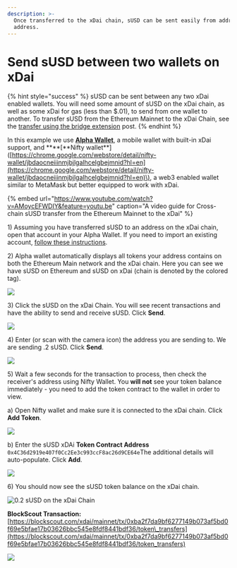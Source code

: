 ```yaml
---
description: >-
  Once transferred to the xDai chain, sUSD can be sent easily from address to
  address.
---
```


# Send sUSD between two wallets on xDai

{% hint style="success" %}
sUSD can be sent between any two xDai enabled wallets. You will need some amount of sUSD on the xDai chain, as well as some xDai for gas \(less than $.01\), to send from one wallet to another. To transfer sUSD from the Ethereum Mainnet to the xDai Chain, see the [transfer using the bridge extension](transfer-susd-through-the-bridge-extension.md) post.
{% endhint %}

In this example we use [**Alpha Wallet**](https://alphawallet.com/), a mobile wallet with built-in xDai support, and **\*\*\[**Nifty wallet\*\*\]\([https://chrome.google.com/webstore/detail/nifty-wallet/jbdaocneiiinmjbjlgalhcelgbejmnid?hl=en](https://chrome.google.com/webstore/detail/nifty-wallet/jbdaocneiiinmjbjlgalhcelgbejmnid?hl=en)\), a web3 enabled wallet similar to MetaMask but better equipped to work with xDai.

{% embed url="https://www.youtube.com/watch?v=AMoycEFWDIY&feature=youtu.be" caption="A video guide for Cross-chain sUSD transfer from the Ethereum Mainnet to the xDai" %}

1\) Assuming you have transferred sUSD to an address on the xDai chain, open that account in your Alpha Wallet. If you need to import an existing account, [follow these instructions](https://www.xdaichain.com/for-users/wallets/alpha-wallet/importing-an-existing-account-to-alpha-wallet).

2\) Alpha wallet automatically displays all tokens your address contains on both the Ethereum Main network and the xDai chain. Here you can see we have sUSD on Ethereum and sUSD on xDai \(chain is denoted by the colored tag\).

![](../../../.gitbook/assets/synth1.png)

3\) Click the sUSD on the xDai Chain. You will see recent transactions and have the ability to send and receive sUSD. Click **Send**.

![](../../../.gitbook/assets/send1%20%281%29.png)

4\) Enter \(or scan with the camera icon\) the address you are sending to. We are sending .2 sUSD. Click **Send**.

![](../../../.gitbook/assets/send2.png)

5\) Wait a few seconds for the transaction to process, then check the receiver's address using Nifty Wallet. You **will not** see your token balance immediately - you need to add the token contract to the wallet in order to view.

a\) Open Nifty wallet and make sure it is connected to the xDai chain. Click **Add Token**.

![](../../../.gitbook/assets/xdai1.png)

b\) Enter the sUSD xDAi **Token Contract Address** `0x4C36d2919e407f0Cc2Ee3c993ccF8ac26d9CE64e`The additional details will auto-populate. Click **Add**.

![](../../../.gitbook/assets/xdai_2.png)

6\) You should now see the sUSD token balance on the xDai chain.

![0.2 sUSD on the xDai Chain](../../../.gitbook/assets/xdai_3.png)

**BlockScout Transaction:**  
[https://blockscout.com/xdai/mainnet/tx/0xba2f7da9bf6277149b073af5bd0f69e5bfae17b03626bbc545e8fdf8441bdf36/token\_transfers](https://blockscout.com/xdai/mainnet/tx/0xba2f7da9bf6277149b073af5bd0f69e5bfae17b03626bbc545e8fdf8441bdf36/token_transfers)

![](../../../.gitbook/assets/tx2.png)

